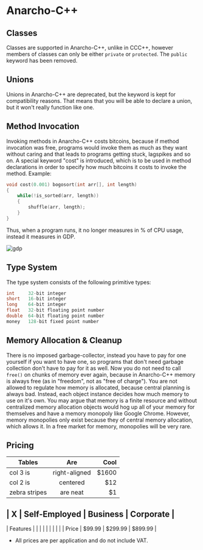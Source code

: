 # Anarcho-C++

## Classes
Classes are supported in Anarcho-C++, unlike in CCC++, however members of classes can only be either `private` or `protected`. The `public` keyword has been removed.

## Unions
Unions in Anarcho-C++ are deprecated, but the keyword is kept for compatibility reasons. That means that you will be able to declare a union, but it won't really function like one.

## Method Invocation
Invoking methods in Anarcho-C++ costs bitcoins, because if method invocation was free, programs would invoke them as much as they want without caring and that leads to programs getting stuck, lagspikes and so on. A special keyword "cost" is introduced, which is to be used in method declarations in order to specify how much bitcoins it costs to invoke the method. Example:

```cpp
void cost(0.001) bogosort(int arr[], int length)
{
	while(!is_sorted(arr, length))
	{
		shuffle(arr, length);
	}
}
```

Thus, when a program runs, it no longer measures in % of CPU usage, instead it measures in GDP.

![gdp](https://user-images.githubusercontent.com/12459664/30664964-2685e926-9e58-11e7-9270-c1d896392b8c.png)

## Type System
The type system consists of the following primitive types:
```cpp
int 	32-bit integer
short	16-bit integer
long	64-bit integer
float	32-bit floating point number
double	64-bit floating point number
money	128-bit fixed point number
```

## Memory Allocation & Cleanup
There is no imposed garbage-collector, instead you have to pay for one yourself if you want to have one, so programs that don't need garbage collection don't have to pay for it as well. Now you do not need to call `free()` on chunks of memory ever again, because in Anarcho-C++ memory is always free (as in "freedom", not as "free of charge").
You are not allowed to regulate how memory is allocated, because central planning is always bad. Instead, each object instance decides how much memory to use on it's own. You may argue that memory is a finite resource and without centralized memory allocation objects would hog up all of your memory for themselves and have a memory monopoly like Google Chrome. However, memory monopolies only exist because they of central memory allocation, which allows it. In a free market for memory, monopolies will be very rare.

## Pricing

| Tables        | Are           | Cool  |
| ------------- |:-------------:| -----:|
| col 3 is      | right-aligned | $1600 |
| col 2 is      | centered      |   $12 |
| zebra stripes | are neat      |    $1 |

| X        | Self-Employed | Business | Corporate |
---------------------------------------------------
| Features |               |          |           |
|          |               |          |           |
| Price    | $99.99        | $299.99  | $899.99   |

* All prices are per application and do not include VAT.
